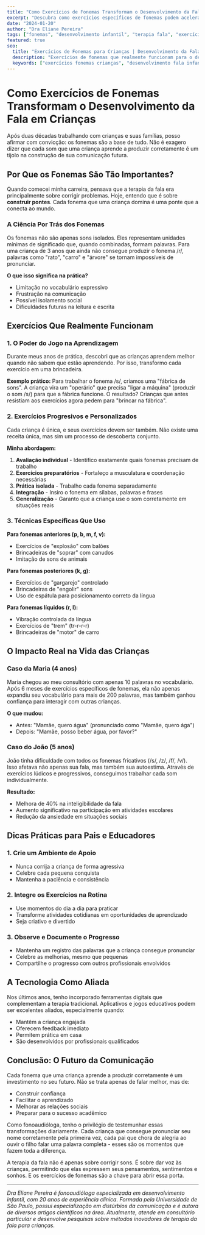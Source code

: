 ```yaml
---
title: "Como Exercícios de Fonemas Transformam o Desenvolvimento da Fala em Crianças"
excerpt: "Descubra como exercícios específicos de fonemas podem acelerar o desenvolvimento da fala e comunicação em crianças. Baseado em 20 anos de experiência clínica."
date: "2024-01-20"
author: "Dra Eliane Pereira"
tags: ["fonemas", "desenvolvimento infantil", "terapia fala", "exercícios", "crianças"]
featured: true
seo:
  title: "Exercícios de Fonemas para Crianças | Desenvolvimento da Fala | Dr. Eliane Pereira"
  description: "Exercícios de fonemas que realmente funcionam para o desenvolvimento da fala em crianças. Técnicas comprovadas por 20 anos de experiência clínica em fonoaudiologia."
  keywords: ["exercícios fonemas crianças", "desenvolvimento fala infantil", "terapia fonoaudiológica", "atraso fala", "exercícios fala", "fonoaudiologia infantil"]
---
```


# Como Exercícios de Fonemas Transformam o Desenvolvimento da Fala em Crianças

Após duas décadas trabalhando com crianças e suas famílias, posso afirmar com convicção: os fonemas são a base de tudo. Não é exagero dizer que cada som que uma criança aprende a produzir corretamente é um tijolo na construção de sua comunicação futura.

## Por Que os Fonemas São Tão Importantes?

Quando comecei minha carreira, pensava que a terapia da fala era principalmente sobre corrigir problemas. Hoje, entendo que é sobre **construir pontes**. Cada fonema que uma criança domina é uma ponte que a conecta ao mundo.

### A Ciência Por Trás dos Fonemas

Os fonemas não são apenas sons isolados. Eles representam unidades mínimas de significado que, quando combinadas, formam palavras. Para uma criança de 3 anos que ainda não consegue produzir o fonema /r/, palavras como "rato", "carro" e "árvore" se tornam impossíveis de pronunciar.

**O que isso significa na prática?**
- Limitação no vocabulário expressivo
- Frustração na comunicação
- Possível isolamento social
- Dificuldades futuras na leitura e escrita

## Exercícios Que Realmente Funcionam

### 1. O Poder do Jogo na Aprendizagem

Durante meus anos de prática, descobri que as crianças aprendem melhor quando não sabem que estão aprendendo. Por isso, transformo cada exercício em uma brincadeira.

**Exemplo prático:**
Para trabalhar o fonema /s/, criamos uma "fábrica de sons". A criança vira um "operário" que precisa "ligar a máquina" (produzir o som /s/) para que a fábrica funcione. O resultado? Crianças que antes resistiam aos exercícios agora pedem para "brincar na fábrica".

### 2. Exercícios Progresivos e Personalizados

Cada criança é única, e seus exercícios devem ser também. Não existe uma receita única, mas sim um processo de descoberta conjunto.

**Minha abordagem:**
1. **Avaliação individual** - Identifico exatamente quais fonemas precisam de trabalho
2. **Exercícios preparatórios** - Fortaleço a musculatura e coordenação necessárias
3. **Prática isolada** - Trabalho cada fonema separadamente
4. **Integração** - Insiro o fonema em sílabas, palavras e frases
5. **Generalização** - Garanto que a criança use o som corretamente em situações reais

### 3. Técnicas Específicas Que Uso

**Para fonemas anteriores (p, b, m, f, v):**
- Exercícios de "explosão" com balões
- Brincadeiras de "soprar" com canudos
- Imitação de sons de animais

**Para fonemas posteriores (k, g):**
- Exercícios de "gargarejo" controlado
- Brincadeiras de "engolir" sons
- Uso de espátula para posicionamento correto da língua

**Para fonemas líquidos (r, l):**
- Vibração controlada da língua
- Exercícios de "trem" (tr-r-r-r)
- Brincadeiras de "motor" de carro

## O Impacto Real na Vida das Crianças

### Caso da Maria (4 anos)
Maria chegou ao meu consultório com apenas 10 palavras no vocabulário. Após 6 meses de exercícios específicos de fonemas, ela não apenas expandiu seu vocabulário para mais de 200 palavras, mas também ganhou confiança para interagir com outras crianças.

**O que mudou:**
- Antes: "Mamãe, quero água" (pronunciado como "Mamãe, quero ága")
- Depois: "Mamãe, posso beber água, por favor?"

### Caso do João (5 anos)
João tinha dificuldade com todos os fonemas fricativos (/s/, /z/, /f/, /v/). Isso afetava não apenas sua fala, mas também sua autoestima. Através de exercícios lúdicos e progressivos, conseguimos trabalhar cada som individualmente.

**Resultado:**
- Melhora de 40% na inteligibilidade da fala
- Aumento significativo na participação em atividades escolares
- Redução da ansiedade em situações sociais

## Dicas Práticas para Pais e Educadores

### 1. Crie um Ambiente de Apoio
- Nunca corrija a criança de forma agressiva
- Celebre cada pequena conquista
- Mantenha a paciência e consistência

### 2. Integre os Exercícios na Rotina
- Use momentos do dia a dia para praticar
- Transforme atividades cotidianas em oportunidades de aprendizado
- Seja criativo e divertido

### 3. Observe e Documente o Progresso
- Mantenha um registro das palavras que a criança consegue pronunciar
- Celebre as melhorias, mesmo que pequenas
- Compartilhe o progresso com outros profissionais envolvidos

## A Tecnologia Como Aliada

Nos últimos anos, tenho incorporado ferramentas digitais que complementam a terapia tradicional. Aplicativos e jogos educativos podem ser excelentes aliados, especialmente quando:

- Mantêm a criança engajada
- Oferecem feedback imediato
- Permitem prática em casa
- São desenvolvidos por profissionais qualificados

## Conclusão: O Futuro da Comunicação

Cada fonema que uma criança aprende a produzir corretamente é um investimento no seu futuro. Não se trata apenas de falar melhor, mas de:

- Construir confiança
- Facilitar o aprendizado
- Melhorar as relações sociais
- Preparar para o sucesso acadêmico

Como fonoaudióloga, tenho o privilégio de testemunhar essas transformações diariamente. Cada criança que consegue pronunciar seu nome corretamente pela primeira vez, cada pai que chora de alegria ao ouvir o filho falar uma palavra completa - esses são os momentos que fazem toda a diferença.

A terapia da fala não é apenas sobre corrigir sons. É sobre dar voz às crianças, permitindo que elas expressem seus pensamentos, sentimentos e sonhos. E os exercícios de fonemas são a chave para abrir essa porta.

---

*Dra Eliane Pereira é fonoaudióloga especializada em desenvolvimento infantil, com 20 anos de experiência clínica. Formada pela Universidade de São Paulo, possui especialização em distúrbios da comunicação e é autora de diversos artigos científicos na área. Atualmente, atende em consultório particular e desenvolve pesquisas sobre métodos inovadores de terapia da fala para crianças.*
